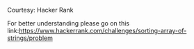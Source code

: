 Courtesy: Hacker Rank

For better understanding please go on this link:https://www.hackerrank.com/challenges/sorting-array-of-strings/problem
